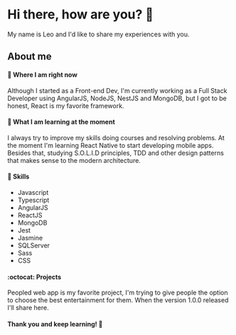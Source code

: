 # Hi there, how are you? 👋

My name is Leo and I'd like to share my experiences with you.

## About me

#### 🔭 Where I am right now

Although I started as a Front-end Dev, I'm currently working as a Full Stack Developer using AngularJS, NodeJS, NestJS and MongoDB,
but I got to be honest, React is my favorite framework.

#### 🌱 What I am learning at the moment

I always try to improve my skills doing courses and resolving problems. At the moment I'm learning React Native to start
developing mobile apps. Besides that, studying S.O.L.I.D principles, TDD and other design patterns that makes sense
to the modern architecture.

#### 👯 Skills

* Javascript
* Typescript
* AngularJS
* ReactJS
* MongoDB
* Jest
* Jasmine
* SQLServer
* Sass
* CSS

#### :octocat: Projects

Peopled web app is my favorite project, I'm trying to give people the option to choose the best entertainment for them.
When the version 1.0.0 released I'll share here.

#### Thank you and keep learning! :beers:
